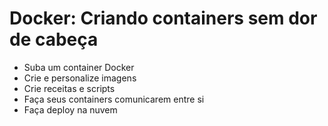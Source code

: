 # Docker: Criando containers sem dor de cabeça

- Suba um container Docker
- Crie e personalize imagens
- Crie receitas e scripts
- Faça seus containers comunicarem entre si
- Faça deploy na nuvem
